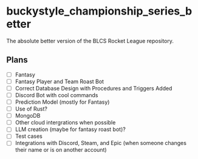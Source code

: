 # buckystyle_championship_series_better
The absolute better version of the BLCS Rocket League repository.

## Plans
- [ ] Fantasy
- [ ] Fantasy Player and Team Roast Bot
- [ ] Correct Database Design with Procedures and Triggers Added
- [ ] Discord Bot with cool commands
- [ ] Prediction Model (mostly for Fantasy)
- [ ] Use of Rust?
- [ ] MongoDB
- [ ] Other cloud intergrations when possible
- [ ] LLM creation (maybe for fantasy roast bot)?
- [ ] Test cases
- [ ] Integrations with Discord, Steam, and Epic (when someone changes their name or is on another account)
